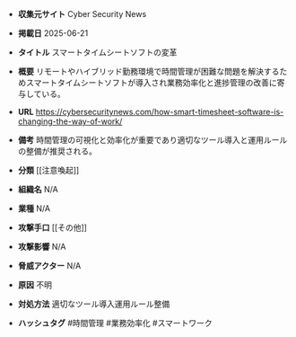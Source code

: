 - **収集元サイト**
Cyber Security News

- **掲載日**
2025-06-21

- **タイトル**
スマートタイムシートソフトの変革

- **概要**
リモートやハイブリッド勤務環境で時間管理が困難な問題を解決するためスマートタイムシートソフトが導入され業務効率化と進捗管理の改善に寄与している。

- **URL**
https://cybersecuritynews.com/how-smart-timesheet-software-is-changing-the-way-of-work/

- **備考**
時間管理の可視化と効率化が重要であり適切なツール導入と運用ルールの整備が推奨される。

- **分類**
[[注意喚起]]

- **組織名**
N/A

- **業種**
N/A

- **攻撃手口**
[[その他]]

- **攻撃影響**
N/A

- **脅威アクター**
N/A

- **原因**
不明

- **対処方法**
適切なツール導入運用ルール整備

- **ハッシュタグ**
#時間管理 #業務効率化 #スマートワーク
